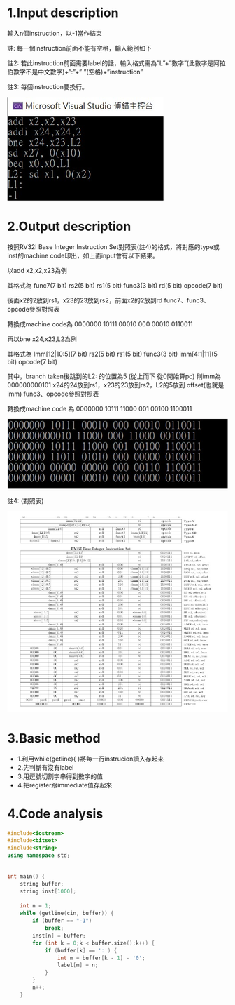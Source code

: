 # 1.Input description
輸入n個instruction，以-1當作結束  

註: 每一個instruction前面不能有空格，輸入範例如下  

註2: 若此instruction前面需要label的話，輸入格式需為”L”+”數字”(此數字是阿拉伯數字不是中文數字)+”:”+” ”(空格)+”instruction”  

註3: 每個instruction要換行。  

![image](https://github.com/fup3su6/ALCO_project1/blob/master/input.jpg)
 
# 2.Output description
按照RV32I Base Integer Instruction Set對照表(註4)的格式，將對應的type或inst的machine code印出，如上面input會有以下結果。  

以add x2,x2,x23為例  

其格式為 func7(7 bit) rs2(5 bit) rs1(5 bit) func3(3 bit) rd(5 bit) opcode(7 bit)  

後面x2的2放到rs1，x23的23放到rs2，前面x2的2放到rd
func7、func3、opcode參照對照表  

轉換成machine code為
0000000 10111 00010 000 00010 0110011

再以bne x24,x23,L2為例  

其格式為 Imm[12|10:5](7 bit) rs2(5 bit) rs1(5 bit) func3(3 bit) imm[4:1|11](5 bit) opcode(7 bit)  

其中，branch taken後跳到的L2: 的位置為5 (從上而下 從0開始算pc)
則imm為000000000101
x24的24放到rs1，x23的23放到rs2，L2的5放到 offset(也就是imm)
func3、opcode參照對照表  

轉換成machine code 為
0000000 10111 11000 001 00100 1100011  

![image](https://github.com/fup3su6/ALCO_project1/blob/master/output.jpg)

註4: (對照表)  

![image](https://github.com/fup3su6/ALCO_project1/blob/master/RISC-V.jpg)



# 3.Basic method
* 1.利用while(getline){ }將每一行instrucion讀入存起來  
* 2.先判斷有沒有label  
* 3.用逗號切割字串得到數字的值  
* 4.把register跟immediate值存起來

# 4.Code analysis
```c++
#include<iostream>
#include<bitset>
#include<string>
using namespace std;
```



```c++

int main() {
	string buffer;
	string inst[1000];

	int n = 1;
	while (getline(cin, buffer)) {
		if (buffer == "-1")
			break;
		inst[n] = buffer;
		for (int k = 0;k < buffer.size();k++) {
			if (buffer[k] == ':') {
				int m = buffer[k - 1] - '0';
				label[m] = n;
			}
		}
		n++;
	}
```
